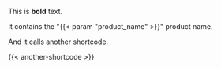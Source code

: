 This is **bold** text.

It contains the "{{< param "product_name" >}}" product name.

And it calls another shortcode.

{{< another-shortcode >}}
